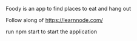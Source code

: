 Foody is an app to find places to eat and hang out

Follow along of https://learnnode.com/

run npm start to start the application
